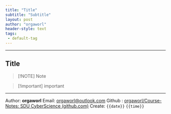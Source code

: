 ```yaml
---
title: "Title"
subtitle: "Subtitle"
layout: post
author: "orgaworl"
header-style: text
tags:
 - default-tag
---
```


---
## Title

>[!NOTE] Note

>[!important] important












---
Author: **orgaworl**
Email: orgaworl@outlook.com
Github : [orgaworl/Course-Notes: SDU CyberScience (github.com)](https://github.com/orgaworl/Course-Notes)
Create: `{{date}}` `{{time}}`
